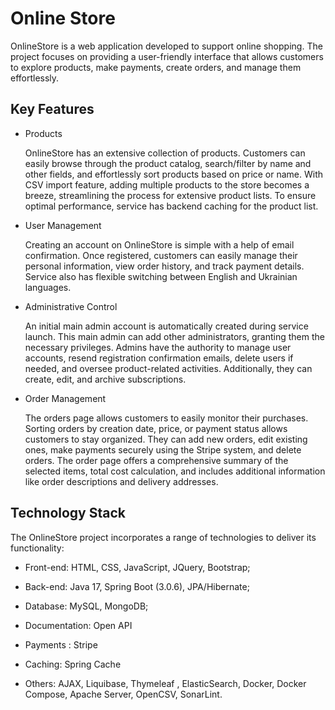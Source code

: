 # Online Store
OnlineStore is a web application developed to support online shopping. 
The project focuses on providing a user-friendly interface that allows customers to explore products, make payments, create orders, and manage them effortlessly.

## Key Features
- Products

   OnlineStore has an extensive collection of products. 
   Customers can easily browse through the product catalog, search/filter by name and other fields, and effortlessly sort products based on price or name.
   With CSV import feature, adding multiple products to the store becomes a breeze, streamlining the process for extensive product lists. 
   To ensure optimal performance, service has  backend caching for the product list. 

- User Management

  Creating an account on OnlineStore is simple with a help of email confirmation.
  Once registered, customers can easily manage their personal information, view order history, and track payment details.
  Service also has flexible switching between English and Ukrainian languages.

- Administrative Control

  An initial main admin account is automatically created during service launch. This main admin can add other administrators, granting them the necessary privileges.
  Admins have the authority to manage user accounts, resend registration confirmation emails, delete users if needed, and oversee product-related activities.
  Additionally, they can create, edit, and archive subscriptions.

- Order Management

  The orders page allows customers to easily monitor their purchases. Sorting orders by creation date, price, or payment status allows customers to stay organized.
  They can add new orders, edit existing ones, make payments securely using the Stripe system, and delete orders.
  The order page offers a comprehensive summary of the selected items, total cost calculation, and includes additional information like order descriptions and delivery addresses.
  
## Technology Stack

The OnlineStore project incorporates a range of technologies to deliver its functionality:

- Front-end: HTML, CSS, JavaScript, JQuery, Bootstrap;

- Back-end: Java 17, Spring Boot (3.0.6), JPA/Hibernate;

- Database: MySQL, MongoDB;

- Documentation: Open API

- Payments : Stripe

- Caching: Spring Cache

- Others: AJAX, Liquibase, Thymeleaf , ElasticSearch, Docker, Docker Compose, Apache Server, OpenCSV, SonarLint.
